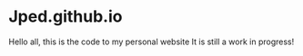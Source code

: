 Jped.github.io
==============
Hello all, this is the code to my personal website
It is still a work in progress!
 
